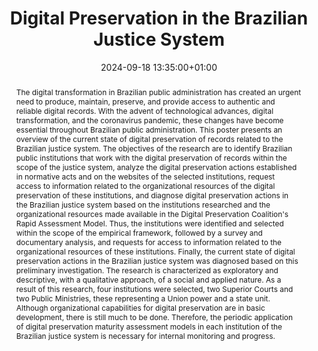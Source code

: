 ---
abstract: The digital transformation in Brazilian public administration has created
  an urgent need to produce, maintain, preserve, and provide access to authentic and
  reliable digital records. With the advent of technological advances, digital transformation,
  and the coronavirus pandemic, these changes have become essential throughout Brazilian
  public administration. This poster presents an overview of the current state of
  digital preservation of records related to the Brazilian justice system. The objectives
  of the research are to identify Brazilian public institutions that work with the
  digital preservation of records within the scope of the justice system, analyze
  the digital preservation actions established in normative acts and on the websites
  of the selected institutions, request access to information related to the organizational
  resources of the digital preservation of these institutions, and diagnose digital
  preservation actions in the Brazilian justice system based on the institutions researched
  and the organizational resources made available in the Digital Preservation Coalition's
  Rapid Assessment Model. Thus, the institutions were identified and selected within
  the scope of the empirical framework, followed by a survey and documentary analysis,
  and requests for access to information related to the organizational resources of
  these institutions. Finally, the current state of digital preservation actions in
  the Brazilian justice system was diagnosed based on this preliminary investigation.
  The research is characterized as exploratory and descriptive, with a qualitative
  approach, of a social and applied nature. As a result of this research, four institutions
  were selected, two Superior Courts and two Public Ministries, these representing
  a Union power and a state unit. Although organizational capabilities for digital
  preservation are in basic development, there is still much to be done. Therefore,
  the periodic application of digital preservation maturity assessment models in each
  institution of the Brazilian justice system is necessary for internal monitoring
  and progress.
creators:
- Fernanda Maciel
date: 2024-09-18 13:35:00+01:00
document_url: https://zenodo.org/records/13643315/download/pdf
grand_parent: iPRES
institutions: []
keywords:
- governance, resourcing, and management for dp
- start 2 preserve
landing_page_url: https://zenodo.org/records/13643315
language: eng
layout: publication
license: Creative Commons Zero (CC0-1.0)
notes_url: https://docs.google.com/document/d/1O71NsTHl1erV9cOk6ryAt_fu89P9WTLDnwbbtluYc2E/edit#heading=h.aar4tupij1po
parent: iPRES 2024
publication_type: poster
size: null
slides_url: ''
source_name: iPRES
stream_url: https://www.archief.vlaanderen.be/archief/records/dossiers/5acb210228ce4315ae650812d056a482329eb83ed2dc42398a51505dc153be81/documents/e468e40244c34b82858b50fb7eb58232f195eb8a607a42afa3eb4938971cce8d
title: Digital Preservation in the Brazilian Justice System
year: 2024
---